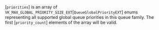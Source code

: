 [`priorities`] is an array of `VK_MAX_GLOBAL_PRIORITY_SIZE_EXT`[`QueueGlobalPriorityEXT`] enums representing all supported global
queue priorities in this queue family.
The first [`priority_count`] elements of the array will be valid.